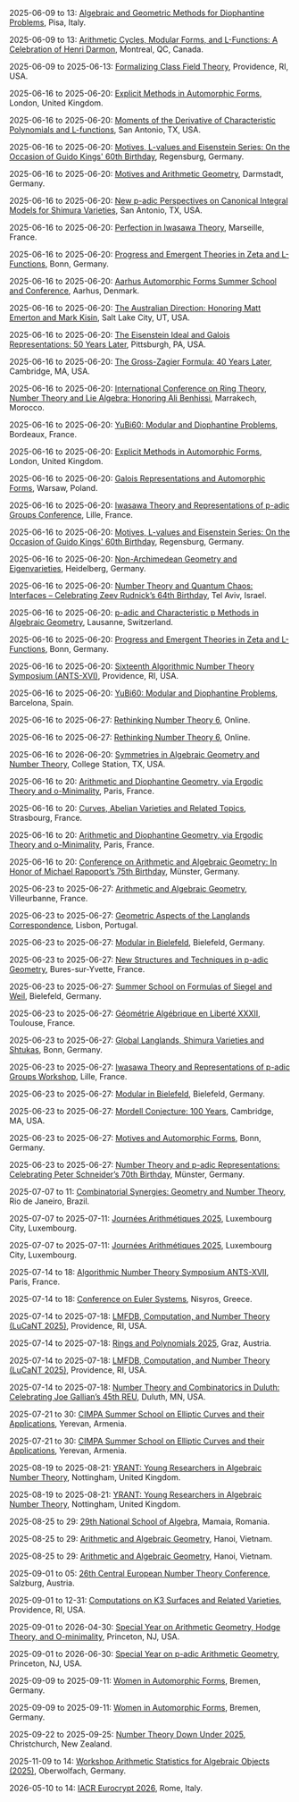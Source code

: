 2025-06-09 to 13: [Algebraic and Geometric Methods for Diophantine Problems](http://ricerca.mat.uniroma3.it/users/aturchet/Pisa25/index.html "The conference explores algebraic and geometric methods for Diophantine problems, focusing on number theory. Topics include Diophantine equations, algebraic curves, and arithmetic geometry. Discussions cover applications in cryptography and theoretical physics, emphasizing mathematical structures."), Pisa, Italy.

2025-06-09 to 13: [Arithmetic Cycles, Modular Forms, and L-Functions: A Celebration of Henri Darmon](https://www.eventcreate.com/e/darmonfest "The conference celebrates Henri Darmon’s contributions to number theory, focusing on arithmetic cycles, modular forms, and L-functions. Topics include p-adic L-functions, elliptic curves, and Diophantine geometry. Discussions cover applications in quantum mechanics and cryptography."), Montreal, QC, Canada.

2025-06-09 to 2025-06-13: [Formalizing Class Field Theory](https://www.claymath.org/events/formalizing-class-field-theory/ "The workshop focuses on formalizing class field theory, exploring number theory. Topics include Galois cohomology, abelian extensions, and L-functions. Discussions cover applications in quantum field theory and cryptography, emphasizing formal mathematical structures."), Providence, RI, USA.

2025-06-16 to 2025-06-20: [Explicit Methods in Automorphic Forms](https://sites.google.com/view/kevinchkwan/home/conference "The conference focuses on explicit methods in automorphic forms, exploring computational number theory. Topics include automorphic L-functions, trace formulas, and modular forms. Discussions cover applications in string theory and quantum mechanics, emphasizing arithmetic computational techniques."), London, United Kingdom.

2025-06-16 to 2025-06-20: [Moments of the Derivative of Characteristic Polynomials and L-functions](https://aimath.org/workshops/upcoming/lprime/ "The workshop explores moments of derivatives of characteristic polynomials and L-functions, focusing on number theory. Topics include random matrix theory, zeta function derivatives, and statistical properties. Discussions cover applications in quantum chaos and arithmetic statistics."), San Antonio, TX, USA.

2025-06-16 to 2025-06-20: [Motives, L-values and Eisenstein Series: On the Occasion of Guido Kings' 60th Birthday](https://l-values-2025.esaga.net/ "Honoring Guido Kings, the conference explores motives, L-values, and Eisenstein series. Topics include motivic cohomology, L-functions, and modular forms. Discussions cover applications in quantum field theory and arithmetic geometry, emphasizing number-theoretic advancements."), Regensburg, Germany.

2025-06-16 to 2025-06-20: [Motives and Arithmetic Geometry](https://www.mathematik.tu-darmstadt.de/algebra/forschung_algebra/konferenzen_und_workshops_ag_algebra/konferenz_2025_.en.jsp "The conference explores motives and arithmetic geometry, focusing on algebraic structures. Topics include motivic cohomology, Galois representations, and L-functions. Discussions cover applications in string theory and quantum field theory, emphasizing arithmetic connections."), Darmstadt, Germany.

2025-06-16 to 2025-06-20: [New p-adic Perspectives on Canonical Integral Models for Shimura Varieties](https://aimath.org/workshops/upcoming/canonicalshimura/ "The workshop explores p-adic perspectives on Shimura varieties, focusing on arithmetic geometry. Topics include canonical integral models, p-adic Hodge theory, and automorphic forms. Discussions cover applications in string theory and number theory, emphasizing p-adic methods."), San Antonio, TX, USA.

2025-06-16 to 2025-06-20: [Perfection in Iwasawa Theory](https://conferences.cirm-math.fr/3419.html "The conference explores Iwasawa theory, focusing on number-theoretic advancements. Topics include p-adic L-functions, Euler systems, and Galois representations. Discussions cover applications in string theory and arithmetic geometry, emphasizing Iwasawa-theoretic methods."), Marseille, France.

2025-06-16 to 2025-06-20: [Progress and Emergent Theories in Zeta and L-Functions](https://www.mpim-bonn.mpg.de/pretzl "PRETZL explores zeta and L-functions, focusing on number theory and physics. Topics include Riemann zeta function, L-function zeros, and random matrix theory. Discussions cover applications in quantum chaos and string theory, emphasizing arithmetic connections."), Bonn, Germany.

2025-06-16 to 2025-06-20: [Aarhus Automorphic Forms Summer School and Conference](https://conferences.au.dk/aaf1/aaf-conference "The event explores automorphic forms, focusing on number theory and representation theory. Topics include L-functions, modular forms, and harmonic analysis. Discussions cover applications in string theory and cryptography, advancing automorphic form research."), Aarhus, Denmark.

2025-06-16 to 2025-06-20: [The Australian Direction: Honoring Matt Emerton and Mark Kisin](http://math.utah.edu/~howe/australian-direction.html "Honoring Emerton and Kisin, the conference explores number theory and algebraic geometry. Topics include Galois representations, p-adic Hodge theory, and Shimura varieties. Discussions cover applications in quantum field theory and cryptography."), Salt Lake City, UT, USA.

2025-06-16 to 2025-06-20: [The Eisenstein Ideal and Galois Representations: 50 Years Later](https://sites.google.com/pitt.edu/eisenstein2026/ "The conference revisits the Eisenstein ideal, focusing on Galois representations. Topics include modular forms, p-adic L-functions, and arithmetic geometry. Discussions cover applications in string theory and number theory, advancing arithmetic insights."), Pittsburgh, PA, USA.

2025-06-16 to 2025-06-20: [The Gross-Zagier Formula: 40 Years Later](https://math.mit.edu/events/gross-zagier/ "The conference revisits the Gross-Zagier formula, focusing on number theory. Topics include L-functions, Heegner points, and elliptic curves. Discussions cover applications in quantum field theory and arithmetic geometry, advancing number-theoretic insights."), Cambridge, MA, USA.

2025-06-16 to 2025-06-20: [International Conference on Ring Theory, Number Theory and Lie Algebra: Honoring Ali Benhissi](https://icrtntla2025.sciencesconf.org/ "Honoring Ali Benhissi, the conference explores ring theory, number theory, and Lie algebras. Topics include noncommutative rings, Diophantine equations, and Lie symmetries. Discussions cover applications in quantum mechanics and cryptography."), Marrakech, Morocco.

2025-06-16 to 2025-06-20: [YuBi60: Modular and Diophantine Problems](https://yubi60.pages.math.cnrs.fr/ "YuBi60 explores modular and Diophantine problems, focusing on number theory. Topics include modular forms, Diophantine equations, and arithmetic geometry. Discussions cover applications in quantum mechanics and cryptography, advancing theoretical insights."), Bordeaux, France.

2025-06-16 to 2025-06-20: [Explicit Methods in Automorphic Forms](https://www.ucl.ac.uk/maths/explicit-methods-2025 "The workshop explores explicit methods in automorphic forms, focusing on number theory. Topics include L-functions, modular forms, and computational techniques. Discussions cover applications in quantum field theory and cryptography, emphasizing connections between arithmetic and physical systems."), London, United Kingdom.

2025-06-16 to 2025-06-20: [Galois Representations and Automorphic Forms](https://www.impan.pl/en/activities/banach-center/conferences/25-galois "The conference explores Galois representations and automorphic forms, focusing on number theory. Topics include L-functions, modular forms, and Shimura varieties. Discussions cover applications in string theory and quantum mechanics, emphasizing arithmetic connections."), Warsaw, Poland.

2025-06-16 to 2025-06-20: [Iwasawa Theory and Representations of p-adic Groups Conference](https://www.univ-lille.fr/iwasawa-2025 "The conference explores Iwasawa theory and p-adic group representations, focusing on number theory. Topics include p-adic L-functions, Galois cohomology, and automorphic forms. Discussions cover applications in string theory and quantum mechanics, emphasizing arithmetic structures."), Lille, France.

2025-06-16 to 2025-06-20: [Motives, L-values and Eisenstein Series: On the Occasion of Guido Kings' 60th Birthday](https://www.uni-regensburg.de/kings-2025 "Celebrating Guido Kings’ 60th birthday, the conference focuses on motives, L-values, and Eisenstein series. Topics include automorphic L-functions, motivic structures, and arithmetic geometry. Discussions cover connections to string theory and cryptography, emphasizing arithmetic insights."), Regensburg, Germany.

2025-06-16 to 2025-06-20: [Non-Archimedean Geometry and Eigenvarieties](https://www.h-its.org/non-archimedean-2025 "The conference explores non-Archimedean geometry and eigenvarieties, focusing on arithmetic geometry. Topics include p-adic analytic spaces, eigenvarieties, and Galois representations. Discussions cover applications in string theory and number theory, emphasizing non-Archimedean methods."), Heidelberg, Germany.

2025-06-16 to 2025-06-20: [Number Theory and Quantum Chaos: Interfaces – Celebrating Zeev Rudnick’s 64th Birthday](http://www.math.tau.ac.il/~barylior/conferences/Rudnick2025/ "Celebrating Zeev Rudnick, the conference explores interfaces between number theory and quantum chaos. Topics include L-functions, random matrix theory, and spectral statistics. Discussions cover applications in quantum mechanics and string theory, emphasizing interdisciplinary connections."), Tel Aviv, Israel.

2025-06-16 to 2025-06-20: [p-adic and Characteristic p Methods in Algebraic Geometry](https://www.epfl.ch/labs/bernoulli-center/p-adic-2025 "The conference explores p-adic and characteristic p methods in algebraic geometry. Topics include p-adic cohomology, Frobenius actions, and arithmetic geometry. Discussions cover applications in string theory and number theory, emphasizing algebraic and arithmetic techniques."), Lausanne, Switzerland.

2025-06-16 to 2025-06-20: [Progress and Emergent Theories in Zeta and L-Functions](https://www.mpim-bonn.mpg.de/pretzl-2025 "The conference investigates zeta and L-functions, bridging number theory and physics. Topics include analytic number theory, L-function distributions, and quantum chaos. Discussions explore implications for string theory and cryptographic systems, emphasizing emergent theoretical insights."), Bonn, Germany.

2025-06-16 to 2025-06-20: [Sixteenth Algorithmic Number Theory Symposium (ANTS-XVI)](https://antsmath.org/ANTS-XVI/ "ANTS-XVI explores algorithmic number theory, focusing on computational methods. Topics include primality testing, elliptic curves, and lattice algorithms. Discussions cover applications in cryptography and quantum computing, emphasizing efficient number-theoretic algorithms."), Providence, RI, USA.

2025-06-16 to 2025-06-20: [YuBi60: Modular and Diophantine Problems](https://www.imub.ub.edu/yubi60/ "The conference addresses modular and Diophantine problems, emphasizing number-theoretic applications. Topics include elliptic curves, L-functions, and modular invariants. Discussions explore connections to string theory and cryptographic protocols, advancing arithmetic research."), Barcelona, Spain.

2025-06-16 to 2025-06-27: [Rethinking Number Theory 6](https://sites.google.com/view/rethinkingnumbertheory/home "The workshop fosters novel number theory research, emphasizing collaboration. Topics include analytic number theory, algebraic structures, and arithmetic combinatorics. Discussions explore connections to quantum mechanics and coding theory, advancing creative number-theoretic approaches."), Online.

2025-06-16 to 2025-06-27: [Rethinking Number Theory 6](https://rethinkingnumbertheory.org/rnt6/ "RNT6 explores innovative approaches to number theory, focusing on collaborative research. Topics include Diophantine equations, modular forms, and combinatorial methods. Discussions cover applications in quantum chaos and cryptographic systems, emphasizing interdisciplinary number-theoretic insights."), Online.

2025-06-16 to 2026-06-20: [Symmetries in Algebraic Geometry and Number Theory](https://people.tamu.edu/~jml/symmetries-texas%203/main.html "The conference explores symmetries in algebraic geometry and number theory, focusing on interdisciplinary applications. Topics include Galois actions, automorphic forms, and mirror symmetry. Discussions cover connections to string theory and quantum field theory."), College Station, TX, USA.

2025-06-16 to 20: [Arithmetic and Diophantine Geometry, via Ergodic Theory and o-Minimality](https://indico.math.cnrs.fr/event/13164/ "The conference, honoring Emmanuel Ullmo, explores arithmetic and Diophantine geometry using ergodic theory and o-minimality. Topics include rational points, dynamical systems, and algebraic curves. Discussions cover applications in number theory and theoretical physics, emphasizing interdisciplinary mathematical approaches."), Paris, France.

2025-06-16 to 20: [Curves, Abelian Varieties and Related Topics](http://emiliano.ambrosi.perso.math.cnrs.fr/Cavaret2page/Cavaret2main.html "The conference explores curves and abelian varieties, focusing on arithmetic geometry. Topics include elliptic curves, Jacobians, and Diophantine geometry. Discussions cover applications in quantum field theory and cryptography, emphasizing algebraic structures in physical systems."), Strasbourg, France.

2025-06-16 to 20: [Arithmetic and Diophantine Geometry, via Ergodic Theory and o-Minimality](https://www.ihes.fr/ullmo-2025 "The conference, honoring Emmanuel Ullmo, explores arithmetic and Diophantine geometry using ergodic theory and o-minimality. Topics include rational points, dynamical systems, and algebraic curves. Discussions cover applications in number theory and theoretical physics, emphasizing interdisciplinary mathematical approaches."), Paris, France.

2025-06-16 to 20: [Conference on Arithmetic and Algebraic Geometry: In Honor of Michael Rapoport’s 75th Birthday](https://www.uni-muenster.de/FB10/reine-mathematik/en/veranstaltungen/rapoport-75 "Honoring Michael Rapoport, the conference explores arithmetic and algebraic geometry. Topics include Shimura varieties, L-functions, and p-adic geometry. Discussions cover applications in string theory and number theory, emphasizing connections between arithmetic and physical systems."), Münster, Germany.

2025-06-23 to 2025-06-27: [Arithmetic and Algebraic Geometry](https://indico.math.cnrs.fr/event/13361/ "The conference explores arithmetic and algebraic geometry, focusing on number theory. Topics include elliptic curves, Diophantine equations, and Galois representations. Discussions cover applications in theoretical physics and cryptography, emphasizing algebraic structures in physical systems."), Villeurbanne, France.

2025-06-23 to 2025-06-27: [Geometric Aspects of the Langlands Correspondence](https://geometric-langlands-2025.esaga.net/ "The conference explores geometric aspects of the Langlands correspondence, focusing on number theory. Topics include moduli stacks, Hitchin systems, and automorphic forms. Discussions cover applications in string theory and quantum field theory, emphasizing geometric structures."), Lisbon, Portugal.

2025-06-23 to 2025-06-27: [Modular in Bielefeld](https://www.math.uni-bielefeld.de/mib2025/ "The workshop focuses on modular forms, exploring their role in number theory and physics. Topics include elliptic modular forms, Siegel modular forms, and arithmetic geometry. Discussions cover applications in quantum field theory and cryptographic systems."), Bielefeld, Germany.

2025-06-23 to 2025-06-27: [New Structures and Techniques in p-adic Geometry](https://www.ihes.fr/indico_plugin_event/new-structures-and-techniques-in-p-adic-geometry/ "The workshop investigates p-adic geometry, focusing on novel techniques and structures. Topics include p-adic cohomology, rigid geometry, and arithmetic applications. Discussions explore implications for quantum field theory and algebraic geometry, emphasizing p-adic mathematical frameworks."), Bures-sur-Yvette, France.

2025-06-23 to 2025-06-27: [Summer School on Formulas of Siegel and Weil](https://www.math.uni-bielefeld.de/sw25/ "The school explores Siegel-Weil formulas, focusing on number theory and representation theory. Topics include automorphic forms, theta functions, and L-functions. Discussions cover applications in quantum field theory and string theory."), Bielefeld, Germany.

2025-06-23 to 2025-06-27: [Géométrie Algébrique en Liberté XXXII](https://www.math.univ-toulouse.fr/gael-2025 "The conference explores algebraic geometry, focusing on young researchers’ contributions. Topics include algebraic curves, moduli spaces, and arithmetic geometry. Discussions cover applications in string theory and quantum mechanics, emphasizing geometric and algebraic advancements."), Toulouse, France.

2025-06-23 to 2025-06-27: [Global Langlands, Shimura Varieties and Shtukas](https://www.mathematics.uni-bonn.de/hcm "The conference explores the global Langlands program, focusing on Shimura varieties and shtukas. Topics include automorphic forms, p-adic geometry, and Galois representations. Discussions cover applications in string theory and quantum field theory, emphasizing arithmetic geometry."), Bonn, Germany.

2025-06-23 to 2025-06-27: [Iwasawa Theory and Representations of p-adic Groups Workshop](https://www.univ-lille.fr/iwasawa-workshop-2025 "The workshop focuses on Iwasawa theory and p-adic group representations, exploring number-theoretic applications. Topics include p-adic cohomology, modular forms, and representation theory. Discussions cover connections to quantum field theory and cryptography, emphasizing p-adic methods."), Lille, France.

2025-06-23 to 2025-06-27: [Modular in Bielefeld](https://www.uni-bielefeld.de/modular-2025 "The conference explores modular forms and their applications, focusing on number theory. Topics include automorphic forms, L-functions, and modular curves. Discussions cover applications in string theory and cryptography, emphasizing arithmetic and geometric connections."), Bielefeld, Germany.

2025-06-23 to 2025-06-27: [Mordell Conjecture: 100 Years](https://www.math.harvard.edu/mordell-2025 "The conference celebrates 100 years of the Mordell Conjecture, focusing on Diophantine geometry. Topics include rational points, abelian varieties, and arithmetic geometry. Discussions cover applications in string theory and cryptography, emphasizing number-theoretic advancements."), Cambridge, MA, USA.

2025-06-23 to 2025-06-27: [Motives and Automorphic Forms](https://www.mathematics.uni-bonn.de/hcm "The conference explores motives and automorphic forms, focusing on number theory and geometry. Topics include motivic L-functions, Shimura varieties, and automorphic representations. Discussions cover applications in string theory and quantum mechanics, emphasizing algebraic structures."), Bonn, Germany.

2025-06-23 to 2025-06-27: [Number Theory and p-adic Representations: Celebrating Peter Schneider’s 70th Birthday](https://www.uni-muenster.de/FB10/reine-mathematik/en/veranstaltungen/peter-schneider-70 "Honoring Peter Schneider, the conference explores p-adic representations in number theory. Topics include p-adic Langlands, Galois representations, and modular forms. Discussions cover applications in quantum field theory and arithmetic geometry, emphasizing p-adic methods."), Münster, Germany.

2025-07-07 to 11: [Combinatorial Synergies: Geometry and Number Theory](https://www.impa.br/eventos/combinatorial-synergies-geometry-number-theory-2025 "The workshop explores combinatorial synergies between geometry and number theory. Topics include polytopes, Diophantine approximations, and combinatorial number theory. Discussions cover applications in quantum chaos and cryptography, emphasizing interdisciplinary mathematical connections."), Rio de Janeiro, Brazil.

2025-07-07 to 2025-07-11: [Journées Arithmétiques 2025](https://www.uni.lu/fstm-en/conferences/ja25/programme/ "Journées Arithmétiques explores number theory and arithmetic geometry. Topics include modular forms, Galois representations, and Diophantine geometry. Discussions cover connections to string theory and cryptographic systems, emphasizing arithmetic methods and applications."), Luxembourg City, Luxembourg.

2025-07-07 to 2025-07-11: [Journées Arithmétiques 2025](https://www.uni.lu/fr/ "The conference explores arithmetic, focusing on number theory and algebraic geometry. Topics include Diophantine equations, L-functions, and elliptic curves. Discussions cover applications in quantum field theory and cryptography, emphasizing arithmetic structures."), Luxembourg City, Luxembourg.

2025-07-14 to 18: [Algorithmic Number Theory Symposium ANTS-XVII](https://antsmath.org "ANTS-XVII focuses on algorithmic number theory, exploring computational methods in arithmetic. Topics include prime factorization, elliptic curves, and L-functions. Discussions cover applications in cryptography and theoretical physics, emphasizing efficient algorithms for number-theoretic problems."), Paris, France.

2025-07-14 to 18: [Conference on Euler Systems](https://www.nisyrosmathconference.org/ "The conference focuses on Euler systems in number theory, exploring arithmetic geometry. Topics include L-functions, Galois cohomology, and elliptic curves. Discussions cover applications in quantum field theory and cryptography, emphasizing arithmetic structures in physical systems."), Nisyros, Greece.

2025-07-14 to 2025-07-18: [LMFDB, Computation, and Number Theory (LuCaNT 2025)](https://icerm.brown.edu/program/topical_workshop/tw-25-lucant "LuCaNT 2025 explores the LMFDB and computational number theory, focusing on arithmetic data. Topics include L-functions, modular forms, and elliptic curves. Discussions cover applications in cryptography and quantum field theory, emphasizing computational techniques."), Providence, RI, USA.

2025-07-14 to 2025-07-18: [Rings and Polynomials 2025](http://integer-valued.org/rings2025/ "The conference explores rings and polynomials, focusing on commutative algebra. Topics include integer-valued polynomials, ideal theory, and factorization. Discussions cover applications in number theory and quantum computing, emphasizing algebraic structures."), Graz, Austria.

2025-07-14 to 2025-07-18: [LMFDB, Computation, and Number Theory (LuCaNT 2025)](https://icerm.brown.edu/program/semester_program_workshop/sp-s25-lucant/ "LuCaNT 2025 focuses on the LMFDB and computational number theory, exploring arithmetic applications. Topics include Galois representations, L-functions, and computational algebra. Discussions cover connections to string theory and cryptographic systems, emphasizing number-theoretic computations."), Providence, RI, USA.

2025-07-14 to 2025-07-18: [Number Theory and Combinatorics in Duluth: Celebrating Joe Gallian’s 45th REU](https://www.d.umn.edu/duluth-reu-2025 "Celebrating Joe Gallian’s 45th REU, the conference explores number theory and combinatorics. Topics include Diophantine equations, graph theory, and additive combinatorics. Discussions cover applications in cryptography and quantum computing, emphasizing arithmetic and combinatorial methods."), Duluth, MN, USA.

2025-07-21 to 30: [CIMPA Summer School on Elliptic Curves and their Applications](https://sites.google.com/view/ecasummerschool2025 "The summer school explores elliptic curves, focusing on their applications in number theory and cryptography. Topics include rational points, elliptic curve cryptography, and L-functions. Discussions cover connections to quantum mechanics and secure communication systems, emphasizing mathematical foundations."), Yerevan, Armenia.

2025-07-21 to 30: [CIMPA Summer School on Elliptic Curves and their Applications](https://www.math.am/cimpa-2025 "The summer school focuses on elliptic curves and their applications in number theory and cryptography. Topics include elliptic curve cryptography, Diophantine equations, and modular forms. Lectures cover applications in quantum computing and theoretical physics, emphasizing algebraic structures."), Yerevan, Armenia.

2025-08-19 to 2025-08-21: [YRANT: Young Researchers in Algebraic Number Theory](https://heilbronn.ac.uk/2025/04/10/y-rant-2025/ "The conference supports young algebraic number theorists, emphasizing interdisciplinary applications. Topics include modular forms, p-adic methods, and arithmetic geometry. Discussions explore connections to string theory and cryptographic systems, advancing number theory."), Nottingham, United Kingdom.

2025-08-19 to 2025-08-21: [YRANT: Young Researchers in Algebraic Number Theory](https://www.nottingham.ac.uk/yrant-2025/ "YRANT supports young researchers in algebraic number theory, focusing on theoretical advances. Topics include Galois representations, L-functions, and elliptic curves. Discussions cover applications in cryptography and quantum field theory, fostering new insights."), Nottingham, United Kingdom.

2025-08-25 to 29: [29th National School of Algebra](https://sites.google.com/view/ronsa/the-29th-national-school-of-algebra "The school focuses on algebraic structures, covering commutative algebra, algebraic geometry, and number theory. Topics include cohomology, algebraic curves, and Diophantine equations. Lectures emphasize applications in theoretical physics and cryptography, fostering advanced mathematical techniques for solving complex algebraic problems."), Mamaia, Romania.

2025-08-25 to 29: [Arithmetic and Algebraic Geometry](https://www.vietnam.vn/en/hoi-thao-khoa-hoc-quoc-te-hinh-hoc-dai-so-so-hoc "The conference explores arithmetic and algebraic geometry, focusing on number theory and algebraic structures. Topics include elliptic curves, L-functions, and Diophantine equations. Discussions cover applications in theoretical physics and cryptography, emphasizing mathematical foundations."), Hanoi, Vietnam.

2025-08-25 to 29: [Arithmetic and Algebraic Geometry](https://www.math.ac.vn/conference/AAG2025 "The conference explores arithmetic and algebraic geometry, focusing on number theory and algebraic structures. Topics include elliptic curves, L-functions, and Diophantine equations. Discussions cover applications in theoretical physics and cryptography, emphasizing mathematical foundations."), Hanoi, Vietnam.

2025-09-01 to 05: [26th Central European Number Theory Conference](https://www.plus.ac.at/number-theory-2025 "The conference explores number theory, focusing on algebraic and analytic methods. Topics include prime number theory, Diophantine equations, and modular forms. Applications to cryptography and theoretical physics are discussed, emphasizing connections between number theory and quantum mechanics, such as quantum chaos and L-functions."), Salzburg, Austria.

2025-09-01 to 12-31: [Computations on K3 Surfaces and Related Varieties](https://icerm.brown.edu/program/semester_program/sp-f26 "The program focuses on computations on K3 surfaces and related varieties, exploring algebraic geometry. Topics include moduli spaces, elliptic fibrations, and arithmetic invariants. Discussions cover applications in string theory and quantum mechanics, emphasizing computational techniques."), Providence, RI, USA.

2025-09-01 to 2026-04-30: [Special Year on Arithmetic Geometry, Hodge Theory, and O-minimality](https://www.ias.edu/mathematics/tags/special-year-2025-2026-arithmetic-geometry-hodge-theory-and-o-minimality "The special year explores arithmetic geometry, Hodge theory, and o-minimality, focusing on interdisciplinary applications. Topics include Hodge conjectures, Galois representations, and tame geometry. Discussions cover connections to string theory and number theory."), Princeton, NJ, USA.

2025-09-01 to 2026-06-30: [Special Year on p-adic Arithmetic Geometry](https://www.ias.edu/math/special-year-p-adic-2025 "The special year focuses on p-adic arithmetic geometry, exploring number-theoretic applications. Topics include p-adic Hodge theory, Shimura varieties, and L-functions. Discussions cover connections to quantum field theory and cryptography, emphasizing p-adic methods."), Princeton, NJ, USA.

2025-09-09 to 2025-09-11: [Women in Automorphic Forms](https://www.uni-bremen.de/dynamical-systems/wiaf-2025/ "This event promotes women’s contributions to automorphic forms, emphasizing number theory. Topics include theta functions, automorphic L-functions, and harmonic analysis. Discussions cover connections to string theory and quantum mechanics, advancing theoretical insights."), Bremen, Germany.

2025-09-09 to 2025-09-11: [Women in Automorphic Forms](https://www.uni-bremen.de/waf-2025/ "The conference supports women in automorphic forms research, focusing on number theory. Topics include modular forms, L-functions, and automorphic representations. Discussions explore applications in quantum field theory and cryptographic systems."), Bremen, Germany.

2025-09-22 to 2025-09-25: [Number Theory Down Under 2025](https://www.math.canterbury.ac.nz/~f.voloch/ntdu2025.html "The conference explores number theory, focusing on regional research. Topics include elliptic curves, L-functions, and arithmetic geometry. Discussions cover applications in string theory and cryptographic systems, emphasizing number-theoretic advancements."), Christchurch, New Zealand.

2025-11-09 to 14: [Workshop Arithmetic Statistics for Algebraic Objects (2025)](https://www.mfo.de/occasion/2546/www_view "This workshop explores arithmetic statistics, covering random polynomials, algebraic varieties, and number theory. Topics include applications in cryptography, coding theory, and statistical physics, emphasizing probabilistic methods for analyzing algebraic structures and their statistical properties."), Oberwolfach, Germany.

2026-05-10 to 14: [IACR Eurocrypt 2026](https://eurocrypt.iacr.org/2026/ "Focuses on cryptography, covering encryption algorithms, secure protocols, and quantum cryptography. Topics include privacy-preserving technologies, blockchain, and cryptographic security, emphasizing theoretical and applied advancements in secure computing."), Rome, Italy.

